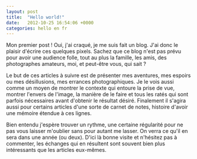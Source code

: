 ```yaml
---
layout: post
title:  "Hello world!"
date:   2012-10-25 16:54:06 +0000
categories: hello en fr
---
```

Mon premier post ! Oui, j'ai craqué, je me suis fait un blog. J'ai donc le plaisir d'écrire ces quelques pixels. Sachez que ce blog n'est pas prévu pour avoir une audience folle, tout au plus la famille, les amis, des photographes amateurs, moi, et peut-être vous, qui sait ?

Le but de ces articles à suivre est de présenter mes aventures, mes espoirs ou mes désillusions, mes errances photographiques. Je le vois aussi comme un moyen de montrer le contexte qui entoure la prise de vue, montrer l'envers de l'image, la manière de le faire et tous les ratés qui sont parfois nécessaires avant d'obtenir le résultat désiré. Finalement il s'agira aussi pour certains articles d'une sorte de carnet de notes, histoire d'avoir une mémoire étendue à ces lignes.

Bien entendu j'espère trouver un rythme, une certaine régularité pour ne pas vous laisser m'oublier sans pour autant me lasser. On verra ce qu'il en sera dans une année (ou deux). D'ici là bonne visite et n'hésitez pas à commenter, les échanges qui en résultent sont souvent bien plus intéressants que les articles eux-mêmes.
